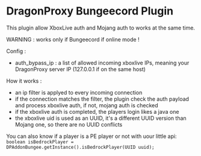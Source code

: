 DragonProxy Bungeecord Plugin
=========================

This plugin allow XboxLive auth and Mojang auth to works at the same time.

WARNING : works only if Bungeecord if online mode !

Config :
 - auth_bypass_ip : a list of allowed incoming xboxlive IPs, meaning your DragonProxy server IP (127.0.0.1 if on the same host)

How it works :
- an ip filter is applyed to every incoming connection
- if the connection matches the filter, the plugin check the auth payload and process xboxlive auth, if not, mojang auth is checked
- if the xboxlive auth is completed, the players login likes a java one
- the xboxlive uid is used as an UUID, it's a different UUID version than Mojang one, so there are no UUID conflicts

You can also know if a player is a PE player or not with uour little api:
`boolean isBedrockPlayer = DPAddonBungee.getInstance().isBedrockPlayer(UUID uuid);`